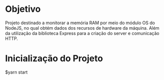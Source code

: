 # Objetivo
Projeto destinado a monitorar a memória RAM por meio do módulo OS do NodeJS, no qual obtém dados dos recursos de hardware da máquina. Além da utilização da biblioteca Express para a criação do server e comunicação HTTP.

# Inicialização do Projeto
$yarn start

